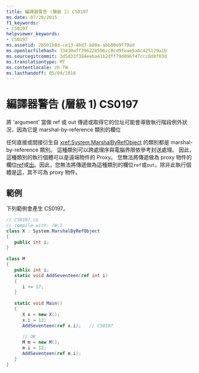 ```yaml
---
title: 編譯器警告 (層級 1) CS0197
ms.date: 07/20/2015
f1_keywords:
- CS0197
helpviewer_keywords:
- CS0197
ms.assetid: 2b5b1b8d-ce13-4bd7-b80a-abb80e9f79ad
ms.openlocfilehash: 33430aff396228596cc8cd9feae5a8c425129a1b
ms.sourcegitcommit: 3d5d33f384eeba41b2dff79d096f47ccc8d8f03d
ms.translationtype: MT
ms.contentlocale: zh-TW
ms.lasthandoff: 05/04/2018
---
```

# <a name="compiler-warning-level-1-cs0197"></a>編譯器警告 (層級 1) CS0197
將 'argument' 當做 ref 或 out 傳遞或取得它的位址可能會導致執行階段例外狀況，因為它是 marshal-by-reference 類別的欄位  
  
 任何直接或間接衍生自 <xref:System.MarshalByRefObject> 的類別都是 marshal-by-reference 類別。 這種類別可以跨處理序與電腦界限依參考封送處理。 因此，這種類別的執行個體可以是遠端物件的 Proxy。 您無法將傳遞做為 proxy 物件的欄位[ref](../../csharp/language-reference/keywords/ref.md)或[出](../../csharp/language-reference/keywords/out-parameter-modifier.md)。因此，您無法將傳遞做為這種類別的欄位`ref`或`out`，除非此執行個體是[這](../../csharp/language-reference/keywords/this.md)，其不可為 proxy 物件。  
  
## <a name="example"></a>範例  
 下列範例會產生 CS0197。  
  
```csharp  
// CS0197.cs  
// compile with: /W:1  
class X : System.MarshalByRefObject  
{  
   public int i;  
}  
  
class M  
{  
   public int i;  
   static void AddSeventeen(ref int i)  
   {  
      i += 17;  
   }  
  
   static void Main()  
   {  
      X x = new X();  
      x.i = 12;  
      AddSeventeen(ref x.i);   // CS0197  
  
      // OK  
      M m = new M();  
      m.i = 12;  
      AddSeventeen(ref m.i);  
   }  
}  
```
